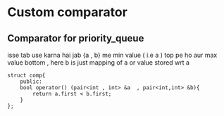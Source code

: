 # Custom comparator

## Comparator for priority_queue
isse tab use karna hai jab {a , b} me min value ( i.e a ) top pe ho aur max value bottom , here b is just mapping of a or value stored wrt a

```
struct comp{
    public:
    bool operator() (pair<int , int> &a  , pair<int,int> &b){
        return a.first < b.first;
    }
};
```